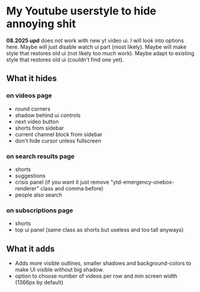 # My Youtube userstyle to hide annoying shit

**08.2025 upd** does not work with new yt video ui. I will look into options here. Maybe will just disable watch ui part (most likely). Maybe will make style that restores old ui (not likely too much work). Maybe adapt to existing style that restores old ui (couldn't find one yet).

## What it hides

### on videos page
* round corners
* shadow behind ui controls
* next video button
* shorts from sidebar
* current channel block from sidebar
* don't hide cursor unless fullscreen

### on search results page
* shorts
* suggestions
* crisis panel (if you want it just remove "ytd-emergency-onebox-renderer" class and comma before)
* people also search

### on subscriptions page
* shorts
* top ui panel (same class as shorts but useless and too tall anyways)

## What it adds
* Adds more visible outlines, smaller shadows and background-colors to make UI visible without big shadow.
* option to choose number of videos per row and min screen width (1366px by default)